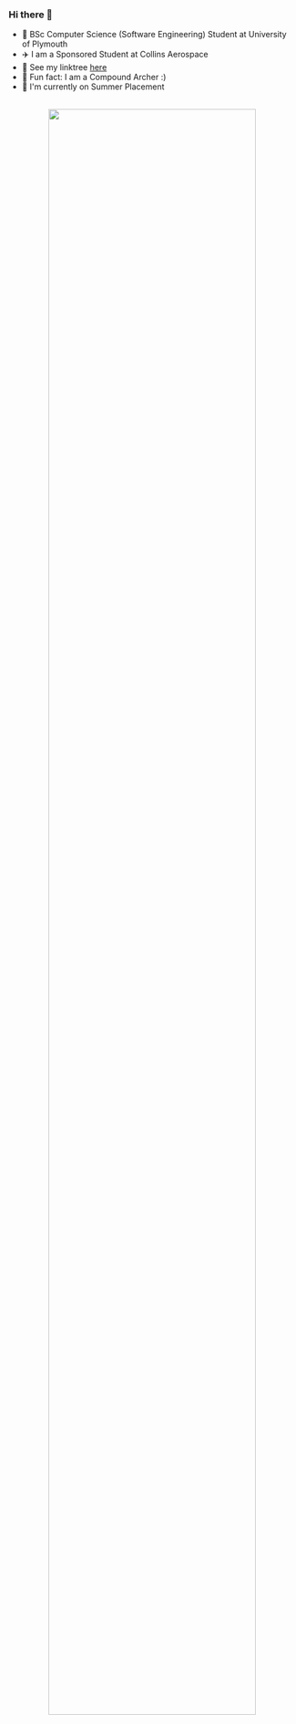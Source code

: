 ### Hi there 👋

- 📖 BSc Computer Science (Software Engineering) Student at University of Plymouth
- ✈️ I am a Sponsored Student at Collins Aerospace
- 🌳 See my linktree [here](https://linktr.ee/coreyrichardson)
- 🏹 Fun fact: I am a Compound Archer :)
- 🌱 I'm currently on Summer Placement
<!--  taking the University of Plymouth's modules COMP3000, COMP3006 and COMP3016.  -->

<!-- - 😄 Pronouns: ... -->

<!-- &hide=markdown -->
<!--
[![My WakaTime stats](https://github-readme-stats.vercel.app/api/wakatime?username=coreyrichardson\&layout=compact&theme=omni&langs_count=16)](https://wakatime.com/@coreyrichardson)

[![](https://wakatime.com/share/@coreyrichardson/f818933f-b6c5-4e50-8730-ec6909335705.svg)](https://wakatime.com/@coreyrichardson)
[![wakatime](https://wakatime.com/badge/user/55c30436-1509-4eb9-9f18-fa9b7c6060c4.svg)](https://wakatime.com/@coreyrichardson)
-->

<!--

<a href="">
  <img width=90% align="center" src="https://github-readme-stats.vercel.app/api?username=corey-richardson&rank_icon=github&theme=omni" />
</a> 
<br><br>
-->
<br>
<div align="center">
  <a href="https://wakatime.com/@coreyrichardson">
    <img src="https://github-readme-stats.vercel.app/api/wakatime?username=coreyrichardson&layout=compact&theme=omni&langs_count=10&hide=markdown,other,wordpress" width="85%">
  </a>
</div>

